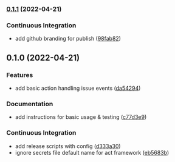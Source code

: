 

### [0.1.1](https://github.com/matmar10/add-issues-to-project/compare/0.1.0...0.1.1) (2022-04-21)


### Continuous Integration

* add github branding for publish ([98fab82](https://github.com/matmar10/add-issues-to-project/commit/98fab82db898ba67bdc9bfc48ad902baf5f8f77b))

## 0.1.0 (2022-04-21)


### Features

* add basic action handling issue events ([da54294](https://github.com/matmar10/add-issues-to-project/commit/da54294aa932a8ebbc19afa6f1e75f4c2610806a))


### Documentation

* add instructions for basic usage & testing ([c77d3e9](https://github.com/matmar10/add-issues-to-project/commit/c77d3e94111022c573c372ce58754173ec538221))


### Continuous Integration

* add release scripts with config ([d333a30](https://github.com/matmar10/add-issues-to-project/commit/d333a30194a06400236f055b9c36892093349ae2))
* ignore secrets file default name for act framework ([eb5683b](https://github.com/matmar10/add-issues-to-project/commit/eb5683b794baa9a523a48f214871fa762216e8f2))
